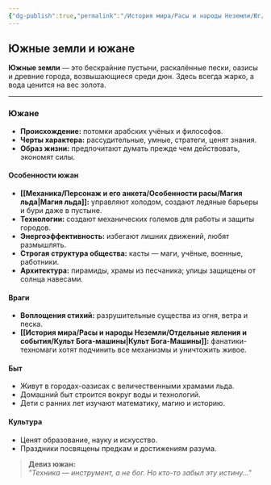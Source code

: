 ```yaml
---
{"dg-publish":true,"permalink":"/История мира/Расы и народы Неземли/Юг/","noteIcon":"","created":"2025-08-21T13:47:18.034+03:00","updated":"2025-07-29T23:53:11.941+03:00"}
---
```


## Южные земли и южане

**Южные земли** — это бескрайние пустыни, раскалённые пески, оазисы и древние города, возвышающиеся среди дюн. Здесь всегда жарко, а вода ценится на вес золота.

---

### Южане

- **Происхождение:** потомки арабских учёных и философов.
- **Черты характера:** рассудительные, умные, стратеги, ценят знания.
- **Образ жизни:** предпочитают думать прежде чем действовать, экономят силы.

#### Особенности южан

- **[[Механика/Персонаж и его анкета/Особенности расы/Магия льда\|Магия льда]]:** управляют холодом, создают ледяные барьеры и бури даже в пустыне.
- **Технологии:** создают механических големов для работы и защиты городов.
- **Энергоэффективность:** избегают лишних движений, любят размышлять.
- **Строгая структура общества:** касты — маги, учёные, военные, работники.
- **Архитектура:** пирамиды, храмы из песчаника; улицы защищены от солнца навесами.

#### Враги

- **Воплощения стихий:** разрушительные существа из огня, ветра и песка.
- **[[История мира/Расы и народы Неземли/Отдельные явления и события/Культ Бога-машины\|Культ Бога-Машины]]:** фанатики-техномаги хотят подчинить все механизмы и уничтожить живое.

#### Быт

- Живут в городах-оазисах с величественными храмами льда.
- Домашний быт строится вокруг воды и технологий.
- Дети с ранних лет изучают математику, магию и историю.

#### Культура

- Ценят образование, науку и искусство.
- Праздники посвящены предкам и достижениям разума.

> **Девиз южан:**  
> _"Техника — инструмент, а не бог. Но кто-то забыл эту истину..."_
